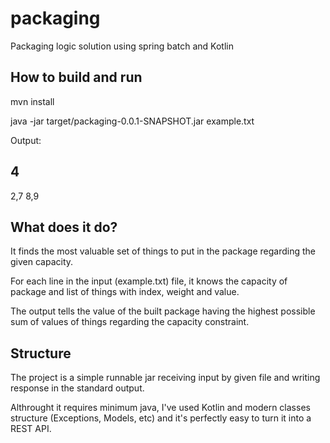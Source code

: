 # packaging
Packaging logic solution using spring batch and Kotlin

## How to build and run

mvn install

java -jar target/packaging-0.0.1-SNAPSHOT.jar example.txt

Output:

4
-
2,7
8,9

## What does it do?

It finds the most valuable set of things to put in the package regarding the given capacity.

For each line in the input (example.txt) file, it knows the capacity of package and list of things with index, weight and value.

The output tells the value of the built package having the highest possible sum of values of things regarding the capacity constraint.

## Structure

The project is a simple runnable jar receiving input by given file and writing response in the standard output.

Althrought it requires minimum java, I've used Kotlin and modern classes structure (Exceptions, Models, etc) and it's perfectly easy to turn it into a REST API.